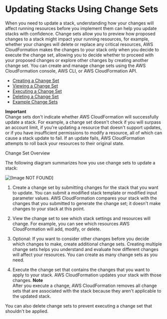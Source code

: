 # Updating Stacks Using Change Sets<a name="using-cfn-updating-stacks-changesets"></a>

When you need to update a stack, understanding how your changes will affect running resources before you implement them can help you update stacks with confidence\. Change sets allow you to preview how proposed changes to a stack might impact your running resources, for example, whether your changes will delete or replace any critical resources, AWS CloudFormation makes the changes to your stack only when you decide to execute the change set, allowing you to decide whether to proceed with your proposed changes or explore other changes by creating another change set\. You can create and manage change sets using the AWS CloudFormation console, AWS CLI, or AWS CloudFormation API\.


+ [Creating a Change Set](using-cfn-updating-stacks-changesets-create.md)
+ [Viewing a Change Set](using-cfn-updating-stacks-changesets-view.md)
+ [Executing a Change Set](using-cfn-updating-stacks-changesets-execute.md)
+ [Deleting a Change Set](using-cfn-updating-stacks-changesets-delete.md)
+ [Example Change Sets](using-cfn-updating-stacks-changesets-samples.md)

**Important**  
Change sets don't indicate whether AWS CloudFormation will successfully update a stack\. For example, a change set doesn't check if you will surpass an account limit, if you're updating a resource that doesn't support updates, or if you have insufficient permissions to modify a resource, all of which can cause a stack update to fail\. If an update fails, AWS CloudFormation attempts to roll back your resources to their original state\.

Change Set Overview

The following diagram summarizes how you use change sets to update a stack:

![\[Image NOT FOUND\]](http://docs.aws.amazon.com/AWSCloudFormation/latest/UserGuide/images/update-stack-changesets-diagram.png)

1. Create a change set by submitting changes for the stack that you want to update\. You can submit a modified stack template or modified input parameter values\. AWS CloudFormation compares your stack with the changes that you submitted to generate the change set; it doesn't make changes to your stack at this point\.

1. View the change set to see which stack settings and resources will change\. For example, you can see which resources AWS CloudFormation will add, modify, or delete\.

1. Optional: If you want to consider other changes before you decide which changes to make, create additional change sets\. Creating multiple change sets helps you understand and evaluate how different changes will affect your resources\. You can create as many change sets as you need\.

1. Execute the change set that contains the changes that you want to apply to your stack\. AWS CloudFormation updates your stack with those changes\.
**Note**  
After you execute a change, AWS CloudFormation removes all change sets that are associated with the stack because they aren't applicable to the updated stack\.

You can also delete change sets to prevent executing a change set that shouldn't be applied\.